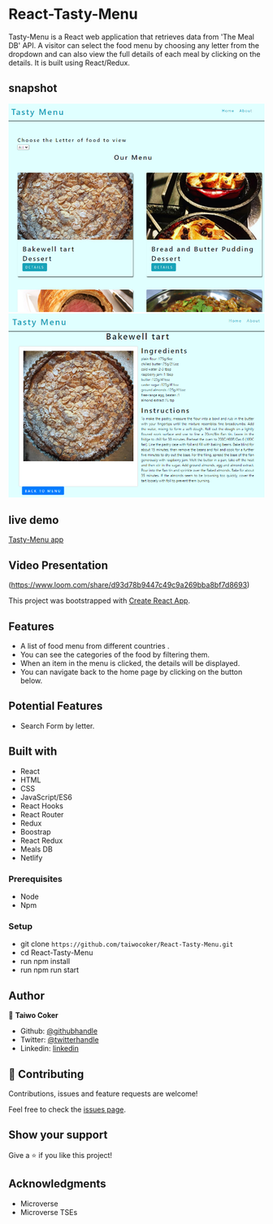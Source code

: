 # React-Tasty-Menu
Tasty-Menu is a React web application that retrieves data from 'The Meal DB' API. A visitor can select the food menu by choosing any letter from the dropdown and can also view the full details of each meal by clicking on the details. It is built using React/Redux.

## snapshot
![Tasty-Menu](snapshot.png)
![Tasty-Menu](snapshot2.PNG)

## live demo
[Tasty-Menu app](https://infallible-blackwell-869250.netlify.app/)

## Video Presentation
(https://www.loom.com/share/d93d78b9447c49c9a269bba8bf7d8693)

This project was bootstrapped with [Create React App](https://github.com/facebook/create-react-app).

## Features
- A list of food menu from different countries .
- You can see the categories of the food by filtering them.
- When an item in the menu is clicked, the details will be displayed.
- You can navigate back to the home page by clicking on the button below.

## Potential Features
- Search Form by letter.


## Built with
- React
- HTML
- CSS
- JavaScript/ES6
- React Hooks
- React Router
- Redux
- Boostrap
- React Redux
- Meals DB
- Netlify

### Prerequisites

- Node
- Npm

### Setup

- git clone `https://github.com/taiwocoker/React-Tasty-Menu.git`
- cd React-Tasty-Menu
- run npm install
- run npm run start

## Author

👤 **Taiwo Coker**

- Github: [@githubhandle](https://github.com/taiwocoker)
- Twitter: [@twitterhandle](https://twitter.com/SelloCoker)
- Linkedin: [linkedin](https://linkedin.com/in/taiwo-coker)


## 🤝 Contributing

Contributions, issues and feature requests are welcome!

Feel free to check the [issues page](https://github.com/taiwocoker/React-Tasty-Menu/issues).

## Show your support

Give a ⭐️ if you like this project!

## Acknowledgments

- Microverse
- Microverse TSEs

